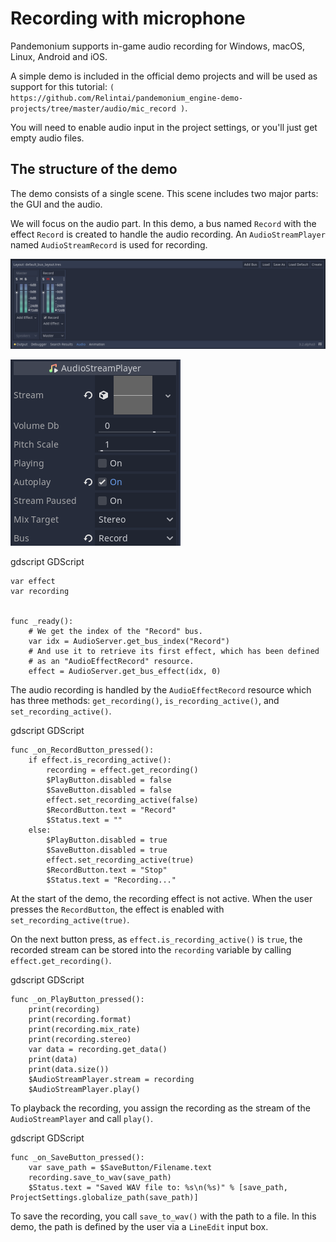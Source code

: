 

# Recording with microphone

Pandemonium supports in-game audio recording for Windows, macOS, Linux, Android and
iOS.

A simple demo is included in the official demo projects and will be used as
support for this tutorial:
`( https://github.com/Relintai/pandemonium_engine-demo-projects/tree/master/audio/mic_record )`.

You will need to enable audio input in the project settings, or you'll just get empty audio files.

## The structure of the demo

The demo consists of a single scene. This scene includes two major parts: the
GUI and the audio.

We will focus on the audio part. In this demo, a bus named `Record` with the
effect `Record` is created to handle the audio recording.
An `AudioStreamPlayer` named `AudioStreamRecord` is used for recording.

![](img/record_bus.png)

![](img/record_stream_player.png)

gdscript GDScript

```
var effect
var recording


func _ready():
    # We get the index of the "Record" bus.
    var idx = AudioServer.get_bus_index("Record")
    # And use it to retrieve its first effect, which has been defined
    # as an "AudioEffectRecord" resource.
    effect = AudioServer.get_bus_effect(idx, 0)
```

The audio recording is handled by the `AudioEffectRecord` resource
which has three methods:
`get_recording()`,
`is_recording_active()`,
and `set_recording_active()`.

gdscript GDScript

```
func _on_RecordButton_pressed():
    if effect.is_recording_active():
        recording = effect.get_recording()
        $PlayButton.disabled = false
        $SaveButton.disabled = false
        effect.set_recording_active(false)
        $RecordButton.text = "Record"
        $Status.text = ""
    else:
        $PlayButton.disabled = true
        $SaveButton.disabled = true
        effect.set_recording_active(true)
        $RecordButton.text = "Stop"
        $Status.text = "Recording..."
```


At the start of the demo, the recording effect is not active. When the user
presses the `RecordButton`, the effect is enabled with
`set_recording_active(true)`.

On the next button press, as `effect.is_recording_active()` is `true`,
the recorded stream can be stored into the `recording` variable by calling
`effect.get_recording()`.

gdscript GDScript

```
func _on_PlayButton_pressed():
    print(recording)
    print(recording.format)
    print(recording.mix_rate)
    print(recording.stereo)
    var data = recording.get_data()
    print(data)
    print(data.size())
    $AudioStreamPlayer.stream = recording
    $AudioStreamPlayer.play()
```

To playback the recording, you assign the recording as the stream of the
`AudioStreamPlayer` and call `play()`.

gdscript GDScript

```
func _on_SaveButton_pressed():
    var save_path = $SaveButton/Filename.text
    recording.save_to_wav(save_path)
    $Status.text = "Saved WAV file to: %s\n(%s)" % [save_path, ProjectSettings.globalize_path(save_path)]
```


To save the recording, you call `save_to_wav()` with the path to a file.
In this demo, the path is defined by the user via a `LineEdit` input box.
